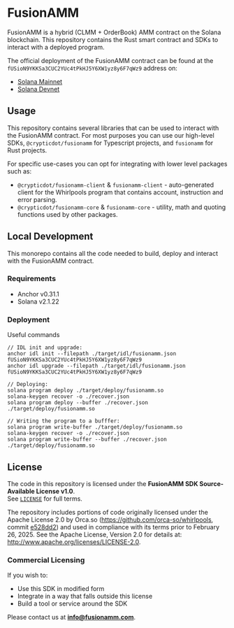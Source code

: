 # FusionAMM

FusionAMM is a hybrid (CLMM + OrderBook) AMM contract on the Solana blockchain.
This repository contains the Rust smart contract and SDKs to interact with a deployed program.

The official deployment of the FusionAMM contract can be found at the `fUSioN9YKKSa3CUC2YUc4tPkHJ5Y6XW1yz8y6F7qWz9`
address on:

- [Solana Mainnet](https://solscan.io/account/fUSioN9YKKSa3CUC2YUc4tPkHJ5Y6XW1yz8y6F7qWz9)
- [Solana Devnet](https://solscan.io/account/fUSioN9YKKSa3CUC2YUc4tPkHJ5Y6XW1yz8y6F7qWz9?cluster=devnet)

## Usage

This repository contains several libraries that can be used to interact with the FusionAMM contract. For most purposes
you can use our high-level SDKs, `@crypticdot/fusionamm` for Typescript projects, and `fusionamm` for Rust
projects.

For specific use-cases you can opt for integrating with lower level packages such as:

* `@crypticdot/fusionamm-client` & `fusionamm-client` - auto-generated client for the Whirlpools program that
  contains account, instruction and error parsing.
* `@crypticdot/fusionamm-core` & `fusionamm-core` - utility, math and quoting functions used by other packages.

## Local Development

This monorepo contains all the code needed to build, deploy and interact with the FusionAMM contract.

### Requirements

- Anchor v0.31.1
- Solana v2.1.22

### Deployment

Useful commands

```
// IDL init and upgrade:
anchor idl init --filepath ./target/idl/fusionamm.json fUSioN9YKKSa3CUC2YUc4tPkHJ5Y6XW1yz8y6F7qWz9
anchor idl upgrade --filepath ./target/idl/fusionamm.json fUSioN9YKKSa3CUC2YUc4tPkHJ5Y6XW1yz8y6F7qWz9

// Deploying:
solana program deploy ./target/deploy/fusionamm.so
solana-keygen recover -o ./recover.json
solana program deploy --buffer ./recover.json ./target/deploy/fusionamm.so

// Writing the program to a bufffer:
solana program write-buffer ./target/deploy/fusionamm.so
solana-keygen recover -o ./recover.json
solana program write-buffer --buffer ./recover.json ./target/deploy/fusionamm.so
```

## License

The code in this repository is licensed under the **FusionAMM SDK Source-Available License v1.0**.  
See [`LICENSE`](LICENSE) for full terms.

The repository includes portions of code originally licensed under the Apache License 2.0 by Orca.so
(https://github.com/orca-so/whirlpools,
commit [e528dd2](https://github.com/orca-so/whirlpools/tree/e528dd23bb41571f92cfdb49a2f15d4fa0b01bec)) and used in
compliance with its terms prior to February 26, 2025.
See the Apache License, Version 2.0 for details at: http://www.apache.org/licenses/LICENSE-2.0.

### Commercial Licensing

If you wish to:

- Use this SDK in modified form
- Integrate in a way that falls outside this license
- Build a tool or service around the SDK

Please contact us at **[info@fusionamm.com](mailto:info@fusionamm.com)**.